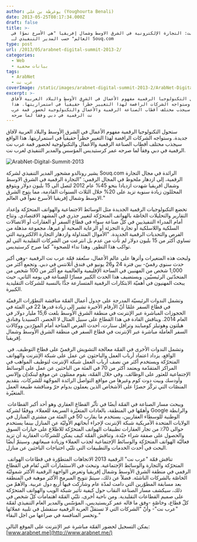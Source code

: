 ```yaml
---
author: يوغرطة بن علي (Youghourta Benali)
date: 2013-05-25T08:17:34.000Z
draft: false
title: >-
  عرب نت: التجارة الإلكترونية في الشرق الاوسط وشمال إفريقيا "هي الأسرع نموًا في
  العالم" حسب المدير التنفيذي لـ Souq.com
type: post
url: /2013/05/arabnet-digital-summit-2013-2/
categories:
  - Web
  - بيانات صحفية
tags:
  - ArabNet
  - عرب نت
coverImage: /static/images/arabnet-digital-summit-2013-2/ArabNet-Digital-Summit-2013.png
excerpt: >-
  ستحول التكنولوجيا الرقمية مفهوم الأعمال في الشرق الأوسط والبلاد العربية لآفاق
  جديدة. وستواجه الشركات الرافضة لهذا التغيير خطراً حقيقياً في استمراريتها. هذا
  الواقع سيجذب مختلف أقطاب الصناعة الرقمية والأعمال والتكنولوجية لحضور قمة عرب
  نت الرقمية في دبي وفقاً لما صرحه
---
```

ستحول التكنولوجيا الرقمية مفهوم الأعمال في الشرق الأوسط والبلاد العربية لآفاق جديدة. وستواجه الشركات الرافضة لهذا التغيير خطراً حقيقياً في استمراريتها. هذا الواقع سيجذب مختلف أقطاب الصناعة الرقمية والأعمال والتكنولوجية لحضور قمة عرب نت الرقمية في دبي وفقاً لما صرحه عمر كرستيديس المؤسس والمدير التنفيذي لعرب نت.

![ArabNet-Digital-Summit-2013](/static/images/arabnet-digital-summit-2013-2/ArabNet-Digital-Summit-2013.png)

يشير رونالدو مشحور المدير التنفيذي لشركة Souq.com الرائدة في مجال التجارة الرقمية، إلى ازدهار ملحوظ في المجال الرقمي: "التجارة الرقمية في الشرق الاوسط وشمال افريقيا شهدت ازديادا بنحو 45% عام 2012 لتصل الى 15 بليون دولار ويتوقع المحللون زيادة سنوية تزيد على 20% خلال الثلاث السنوات القادمة، مما يتوج الشرق الاوسط وشمال إفريقيا الأسرع نمواً في العالم."

تخضع التكنولوجيات الرقمية الجديدة مثل الوسائط الاجتماعية والهواتف المتحرّكة وإعداد التقارير والتحليلات الخاصّة بالهواتف المتحرّكة لتغيير جذري في المشهد الاقتصادي. وتتاح أمام المدراء التنفيذيين في كلّ صناعة سواء في قطاع السفر أو العقارات أو الاتصالات السلكية واللاسلكية أو تجارة التجزئة أو الرعاية الصحية أو غيرها، مجموعة مذهلة من الفرص والتحديات الرقمية الجديدة. "الأموال المتداولة وازدهار التجارة الالكترونية التي تساوي أكثر من 15 بليون دولار لم تأت من عدم بل انترعت من الشركات التقليدية التي لم تواكب هذا التطور. وهذا نداء للصحوة" كما صرح كرستيديس.

ولبحث هذه المتغيرات وأثرها على عالم الأعمال، ستُعقد قمّة عرب نت الرقمية -وهي أكبر حدث سنوي رقميّ- بين فترة 24 و26 يونيو في فندق أتلانتس في دبي. وتجمع أكثر من 1,000 شخص من المهنيين في الساحة الإقليمية والعالمية مع أكثر من 100 شخص من المتحدّثين الرئيسيّين. ويستضيف هذا الحدث الكبير مسارًا للصناعة في يومه الثاني، حيث يبحث المهنيون في أهميّة الابتكارات الرقمية المتسارعة جدًّا بالنسبة للشركات التقليدية الكبيرة.

وتشمل الندوات الرئيسيّة المدرجة على جدول أعمال القمّة مناقشة التطوّرات الرقميّة في قطاع السفر علمًا أنّ الأرقام الأخيرة تشير إلى زيادة قدرها 22 في المئة في الحجوزات المباشرة عبر الإنترنت في منطقة الشرق الأوسط بلغت 15,6 مليار دولار في العام 2014. ويناقش القادة في هذا القطاع على سبيل المثال لا الحصر، اكسبيديا وفنادق هيلتون وهوتيلز كومبايند وترافل ستارت، أحدث الفرص المتاحة أمام المورّدين ووكالات السفر العاملة مباشرة عبر الإنترنت في قطاع السفر في منطقة الشرق الأوسط وشمال إفريقيا.

 وتشمل الندوات الأخرى في القمّة معالجة التشويش الرقميّ على قطاع التوظيف. في الواقع، يزداد اعتماد أرباب العمل والباحثون عن عمل على شبكة الإنترنت والهواتف المتحرّكة ويستخدم أكثر من نصف أرباب العمل شبكة الإنترنت لتوظيف المواهب في المراكز المتقدّمة ويعتمد أكثر من 70 في المئة من الباحثين عن عمل على الوسائط الإجتماعية للعثور على الوظائف. وفي خلال القمّة، يقوم ممثلون عن موقع لينكدإن وإلانس وأودسك وبيت دوت كوم وغيرها من مواقع التواصل الرائدة الموجّهة للشركات، بتقديم المنصّات التي تركّز حصرًا على الأشخاص الذين يعملون بدوام حرّ ومناقشة طبيعة العمل المتغيّرة.

 ويبحث مسار الصناعة في القمّة أيضًا في تأثّر القطاع العقاري وهو أحد أكبر القطاعات وأهمّها في المنطقة، بالعادات المتغيّرة السريعة للعملاء. ووفقًا لشركة Google والرابطة الوطنية للوسطاء العقاريين، يستخدم ما يقارب 50 في المئة من مشتري المنازل في الولايات المتحدة الأمريكية شبكة الإنترنت لإجراء أبحاثهم الأوليّة عن المنازل بينما يستخدم حوالى 70٪ من تجار العقارات تطبيقات الهواتف المتحرّكة للاطلاع على خيارات السوق والحصول على صفقة شراء جيّدة. وتناقش القمّة كيف يمكن للشركات العقارية أن تزيد فعاليّة الهواتف المتحرّكة والوسائط الإجتماعية لجذب العملاء وزيادة مبيعاتهم. وسيتمّ أيضًا البحث في أحدث الخدمات والتطبيقات التي تلبّي احتياجات الباحثين عن منازل.

 تناقش قمّة "عرب نت" الرقمية 2013 الاتجاهات المتطوّرة في قطاعات الهواتف المتحرّكة والتجارة والوسائط الإجتماعية. وتبحث في الاستثمارات التي تُقام في القطاع الرقمي في منطقة الشرق الأوسط وشمال إفريقيا وتعرض الواجهة الرقمية الأكثر شموليّة الخاصّة بالشركات الناشئة. فضلاً عن ذلك، سيتمّ تتويج المبرمج الأكثر موهبة في المنطقة بعد مسابقة المطوّرين التي دامت لمدّة عام وشاركت فيها أربع دول عربية. والأهمّ من ذلك، سيكشف مسار الصناعة النقاب حول كيفية تأثير شبكة الويب والهواتف المتحرّكة على صميم القطاعات التقليدية. ومن ناحية أخرى، تلبّي القمّة اهتمامات كلّ شخص في كلّ قطاع، وخاصّةٍ -وفق ما قاله عمر كريستيديس، المؤسّس والمدير العام التنفيذي لقمّة "عرب نت"- وأنّ "الشركات التي لا تستقلّ العربة الرقمية ستفشل في تلبية عملائها وتخسر المنافسة في صراعها من اجل البقاء."

يمكن التسجيل لحضور القمّة مباشرة عبر الإنترنت على الموقع التالي: [www.arabnet.me](http://www.arabnet.me/)
